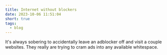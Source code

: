 ```yaml
---
title: Internet without blockers
date: 2023-10-06 11:51:04
short: true
tags:
  - blog
---
```


It's always sobering to accidentally leave an adblocker off and visit a couple websites. They really are trying to cram ads into any available whitespace.
